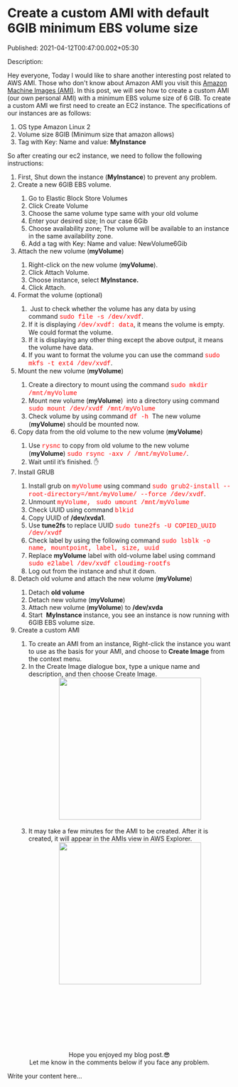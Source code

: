 # Create a custom AMI with default 6GIB minimum EBS volume size

Published: 2021-04-12T00:47:00.002+05:30

Description: <p>Hey everyone, Today I would like to share another interesting post
      related to AWS AMI. Those who don't know about Amazon AMI you visit this&nbsp;<a
      href="https://docs.aws.amazon.com/AWSEC2/latest/UserGuide/AMIs.html" target="_blank">Amazon
      Machine Images (AMI)</a>. In this post, we will see how to create a custom AMI (our own
      personal AMI) with a minimum EBS volume size of 6 GIB. To create a custom AMI we first need to
      create an EC2 instance. The specifications of our instances are as
      follows:</p><p></p><ol style="text-align: left;"><li>OS type
      Amazon Linux 2</li><li>Volume size 8GIB (Minimum size that amazon
      allows)</li><li>Tag with Key: Name and value:
      <b>MyInstance</b></li></ol><div>So after creating our ec2
      instance, we need to follow the following instructions:</div><ol style="text-align:
      left;"><li>First, Shut down the instance (<b>MyInstance</b>) to prevent
      any problem.</li><li>Create a new 6GIB EBS
      volume.</li><ol><li>Go to Elastic Block Store
      Volumes</li><li>Click Create Volume</li><li>Choose the same volume
      type same with your old volume</li><li>Enter your desired size; In our case
      6Gib</li><li>Choose availability zone; The volume will be available to an instance
      in the same availability zone.</li><li>Add a tag with Key: Name and value:
      NewVolume6Gib</li></ol><li>Attach the new volume
      (<b>myVolume</b>)</li><ol><li>Right-click on the new volume
      (<b>myVolume</b>).</li><li>Click Attach
      Volume.</li><li>Choose instance, select
      <b>MyInstance.</b></li><li>Click
      Attach.</li></ol><li>Format the volume
      (optional)</li><ol><li>&nbsp;Just to check whether the volume has any
      data by using command&nbsp;<span style="color: red; font-family: courier;">sudo file
      -s /dev/xvdf</span><span style="font-family:
      inherit;">.</span></li><li>If it is displaying <span style="color:
      red; font-family: courier;">/dev/xvdf: data</span>, it means the volume is empty. We
      could format the volume.</li><li>If it is displaying any other thing except the
      above output, it means the volume have data.&nbsp;</li><li>If you want to
      format the volume you can use the command&nbsp;<span style="color: red; font-family:
      courier;">sudo mkfs -t ext4 /dev/xvdf</span>.</li></ol><li>Mount
      the new volume (<b>myVolume</b>)</li><ol><li>Create a directory
      to mount using the command <span style="color: red; font-family: courier;">sudo
      mkdir</span> <span style="background-color: white; color: red; font-family:
      courier;">/mnt/myVolume</span></li><li>Mount new volume
      (<b>myVolume</b>)&nbsp;&nbsp;into a directory using command <span
      style="color: red; font-family: courier;">sudo mount /dev/xvdf /<span
      style="background-color: white;">mnt</span>/</span><span style="color: red;
      font-family: courier;">myVolume</span>&nbsp;</li><li>Check volume by
      using command <span style="color: red; font-family: courier;">df
      -h&nbsp;</span>The new volume (<b>myVolume</b>)&nbsp;should be
      mounted now.</li></ol><li>Copy data from the old volume to the new volume
      (<b>myVolume</b>)</li><ol><li>Use <span style="color: red;
      font-family: courier;">rysnc</span> to copy from old volume to the new volume
      (<b>myVolume</b>)&nbsp;<span style="color: red; font-family:
      courier;">sudo rsync -axv / /mnt/myVolume/</span><span style="font-family:
      inherit;">.</span></li><li>Wait until it’s finished.
      ✋</li></ol><li>Install GRUB&nbsp;</li><ol><li>Install
      grub on&nbsp;<span style="color: red; font-family:
      courier;">myVolume</span>&nbsp;using command <span style="color: red;
      font-family: courier;">sudo grub2-install --root-directory=/mnt/myVolume/ --force
      /dev/xvdf</span><span style="font-family:
      inherit;">.</span></li><li>Unmount&nbsp;<span style="color: red;
      font-family: courier;">myVolume,&nbsp;</span>&nbsp;<span style="color:
      red; font-family: courier;">sudo umount&nbsp;</span><span style="color: red;
      font-family: courier;">/mnt/myVolume</span></li><li>Check UUID using
      command <span style="color: red; font-family:
      courier;">blkid</span></li><li>Copy UUID of
      <b>/dev/xvda1</b>.&nbsp;</li><li>Use <span style="font-family:
      inherit;"><b>tune2fs</b></span> to replace UUID <span style="color:
      red; font-family: courier;">sudo tune2fs -U COPIED_UUID
      /dev/xvdf</span></li><li>Check label by using the following command <span
      style="color: red; font-family: courier;">sudo lsblk -o name, mountpoint, label, size,
      uuid</span></li><li>Replace&nbsp;<b><span style="font-family:
      inherit;">myVolume</span></b>&nbsp;label with old-volume label using
      command <span style="color: red; font-family: courier;">sudo e2label /dev/xvdf
      cloudimg-rootfs</span></li><li>Log out from the instance and shut it
      down.</li></ol><li>Detach old volume and attach the new volume
      (<b>myVolume</b>)</li><ol><li>Detach&nbsp;<b>old
      volume</b></li><li>Detach new volume (<b><span style="font-family:
      inherit;">myVolume</span></b>)</li><li>Attach new volume
      (<b>myVolume</b>) to
      <b>/dev/xvda</b></li><li>Start&nbsp;&nbsp;<b>MyInstance&nbsp;</b>instance,
      you see an instance is now running with 6GIB EBS volume
      size.</li></ol><li>Create a custom AMI</li><ol><li>To
      create an AMI from an instance,&nbsp;Right-click the instance you want to use as the basis
      for your AMI, and choose to&nbsp;<b>Create Image</b> from the context
      menu.&nbsp;</li><li>In the Create Image dialogue box, type a unique name and
      description, and then choose Create Image.&nbsp;<div class="separator" style="clear:
      both; text-align: center;"><a
      href="https://1.bp.blogspot.com/-3E6PjVhYsUw/YHNLDaa7nYI/AAAAAAAAAVc/AqafW9IGPwYLqLHRvpsvOzo-1AAgYctpACNcBGAsYHQ/s1440/Screen%2BShot%2B2021-04-11%2Bat%2B11.50.10%2BAM.png"
      style="margin-left: 1em; margin-right: 1em;"><img border="0" data-original-height="689"
      data-original-width="1440"
      src="https://1.bp.blogspot.com/-3E6PjVhYsUw/YHNLDaa7nYI/AAAAAAAAAVc/AqafW9IGPwYLqLHRvpsvOzo-1AAgYctpACNcBGAsYHQ/s320/Screen%2BShot%2B2021-04-11%2Bat%2B11.50.10%2BAM.png"
      width="320" /></a></div><br /></li><li>It may take a few
      minutes for the AMI to be created. After it is created, it will appear in the AMIs view in AWS
      Explorer.<div class="separator" style="clear: both; text-align: center;"><a
      href="https://1.bp.blogspot.com/-0JYi1CMCsdQ/YHNK0A54S4I/AAAAAAAAAVY/1dMHhSa_bH8X0w3pilbFnLl8jGUui-lnwCNcBGAsYHQ/s1440/Screen%2BShot%2B2021-04-11%2Bat%2B11.51.04%2BAM.png"
      style="margin-left: 1em; margin-right: 1em;"><img border="0" data-original-height="377"
      data-original-width="1440"
      src="https://1.bp.blogspot.com/-0JYi1CMCsdQ/YHNK0A54S4I/AAAAAAAAAVY/1dMHhSa_bH8X0w3pilbFnLl8jGUui-lnwCNcBGAsYHQ/s320/Screen%2BShot%2B2021-04-11%2Bat%2B11.51.04%2BAM.png"
      width="320" /></a></div><br /></li></ol></ol><div
      style="text-align: center;"><br /></div><div style="text-align:
      center;"><br /></div><div style="text-align: center;"><br
      /></div><div style="text-align: center;"><br /></div><div
      style="text-align: center;"><br /></div><div style="text-align:
      center;"><br /></div><div style="text-align: center;"><br
      /></div><div style="text-align: center;">Hope you enjoyed my blog
      post.😎</div><div style="text-align: center;">Let me know in the comments below if
      you face any problem.</div><p></p>

Write your content here...